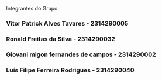 Integrantes do Grupo


### Vitor Patrick Alves Tavares - 2314290005
### Ronald Freitas da Silva - 2314290032
### Giovani migon fernandes de campos - 2314290002
### Luís Filipe Ferreira Rodrigues - 2314290040
